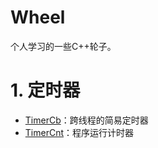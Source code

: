 # Wheel

个人学习的一些C++轮子。

# 1. 定时器
+ [TimerCb](Timer/TimerCb/README.md)：跨线程的简易定时器
+ [TimerCnt](Timer/TimerCnt/README.md)：程序运行计时器